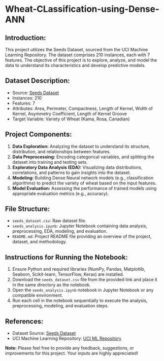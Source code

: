 # Wheat-CLassification-using-Dense-ANN



## Introduction:
This project utilizes the Seeds Dataset, sourced from the UCI Machine Learning Repository. The dataset comprises 210 instances, each with 7 features. The objective of this project is to explore, analyze, and model the data to understand its characteristics and develop predictive models.

## Dataset Description:
- Source: [Seeds Dataset](https://archive.ics.uci.edu/dataset/236/seeds)
- Instances: 210
- Features: 7
- Attributes: Area, Perimeter, Compactness, Length of Kernel, Width of Kernel, Asymmetry Coefficient, Length of Kernel Groove
- Target Variable: Variety of Wheat (Kama, Rosa, Canadian)

## Project Components:
1. **Data Exploration:** Analyzing the dataset to understand its structure, distribution, and relationships between features.
2. **Data Preprocessing:** Encoding categorical variables, and splitting the dataset into training and testing sets.
3. **Exploratory Data Analysis (EDA):** Visualizing data distributions, correlations, and patterns to gain insights into the dataset.
4. **Modeling:** Building Dense Neural network models (e.g., classification algorithms) to predict the variety of wheat based on the input features.
5. **Model Evaluation:** Assessing the performance of trained models using appropriate evaluation metrics (e.g., accuracy).


## File Structure:
- `seeds_dataset.csv`: Raw dataset file.
- `seeds_analysis.ipynb`: Jupyter Notebook containing data analysis, preprocessing, EDA, modeling, and evaluation.
- `README.md`: Project README file providing an overview of the project, dataset, and methodology.

## Instructions for Running the Notebook:
1. Ensure Python and required libraries (NumPy, Pandas, Matplotlib, Seaborn, Scikit-learn, TensorFlow, Keras) are installed.
2. Download the `seeds_dataset.csv` file from the provided link and place it in the same directory as the notebook.
3. Open the `seeds_analysis.ipynb` notebook in Jupyter Notebook or any compatible environment.
4. Run each cell in the notebook sequentially to execute the analysis, preprocessing, modeling, and evaluation steps.

## References:
- Dataset Source: [Seeds Dataset](https://archive.ics.uci.edu/dataset/236/seeds)
- UCI Machine Learning Repository: [UCI ML Repository](https://archive.ics.uci.edu/ml/index.php)


**Note:** Please feel free to provide any feedback, suggestions, or improvements for this project. Your inputs are highly appreciated!

